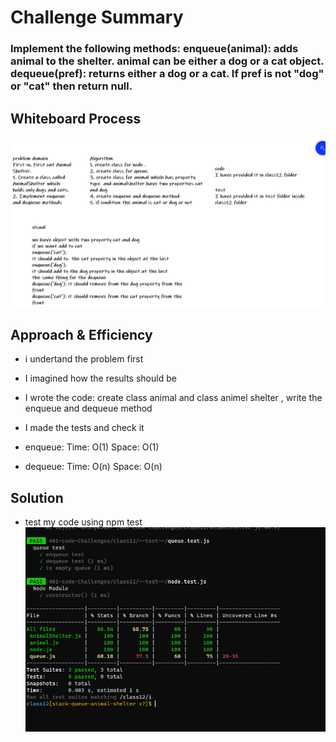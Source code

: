 # Challenge Summary
<!-- Description of the challenge -->
### Implement the following methods: enqueue(animal): adds animal to the shelter. animal can be either a dog or a cat object. dequeue(pref): returns either a dog or a cat. If pref is not "dog" or "cat" then return null.
## Whiteboard Process
<!-- Embedded whiteboard image -->
![](whiteboard-12.PNG)

## Approach & Efficiency
<!-- What approach did you take? Why? What is the Big O space/time for this approach? -->
+ i undertand the problem first
+ I imagined how the results should be
+ I wrote the code: create class animal and class animel shelter , write the enqueue and dequeue method 
+ I made the tests and check it 

+ enqueue:
Time: O(1)
Space: O(1)
+ dequeue:
Time: O(n)
Space: O(n)

## Solution
<!-- Show how to run your code, and examples of it in action -->
+ test my code using npm test
![](result-code12.PNG)